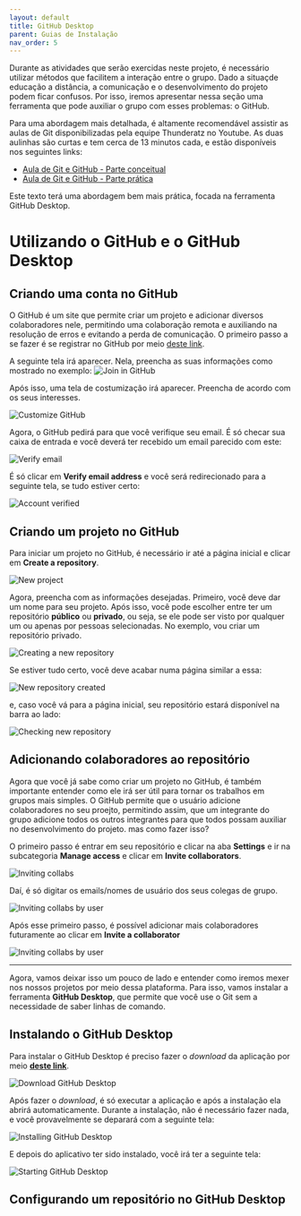 ```yaml
---
layout: default
title: GitHub Desktop
parent: Guias de Instalação
nav_order: 5
---
```



Durante as atividades que serão exercidas neste projeto, é necessário utilizar métodos que facilitem a interação entre o grupo. Dado a situaçde educação a distância, a comunicação e o desenvolvimento do projeto podem ficar confusos. Por isso, iremos apresentar nessa seção uma ferramenta que pode auxiliar o grupo com esses problemas: o GitHub.

Para uma abordagem mais detalhada, é altamente recomendável assistir as aulas de Git disponibilizadas pela equipe Thunderatz no Youtube. As duas aulinhas são curtas e tem cerca de 13 minutos cada, e estão disponíveis nos seguintes links:

- [Aula de Git e GitHub - Parte conceitual](https://www.youtube.com/watch?v=nb8BoPCD5h4)
- [Aula de Git e GitHub - Parte prática](https://www.youtube.com/watch?v=jFiit3u-uKY)

Este texto terá uma abordagem bem mais prática, focada na ferramenta GitHub Desktop.

# Utilizando o GitHub e o GitHub Desktop

## Criando uma conta no GitHub

O GitHub é um site que permite criar um projeto e adicionar diversos colaboradores nele, permitindo uma colaboração remota e auxiliando na resolução de erros e evitando a perda de comunicação. O primeiro passo a se fazer é se registrar no GitHub por meio [deste link](https://github.com/join?ref_cta=Sign+up&ref_loc=header+logged+out&ref_page=%2F&source=header-home).

A seguinte tela irá aparecer. Nela, preencha as suas informações como mostrado no exemplo:
![Join in GitHub](../assets/gif/GitHub/join.gif)

Após isso, uma tela de costumização irá aparecer. Preencha de acordo com os seus interesses.

![Customize GitHub](../assets/gif/GitHub/customize.gif)

Agora, o GitHub pedirá para que você verifique seu email. É só checar sua caixa de entrada e você deverá ter recebido um email parecido com este:

![Verify email](../assets/img/GitHub/emailverify.png)

É só clicar em **Verify email address** e você será redirecionado para a seguinte tela, se tudo estiver certo:

![Account verified](../assets/img/GitHub/accountverified.png)

## Criando um projeto no GitHub

Para iniciar um projeto no GitHub, é necessário ir até a página inicial e clicar em **Create a repository**.

![New project](../assets/gif/GitHub/newProject.gif)

Agora, preencha com as informações desejadas. Primeiro, você deve dar um nome para seu projeto. Após isso, você pode escolher entre ter um repositório **público** ou **privado**, ou seja, se ele pode ser visto por qualquer um ou apenas por pessoas selecionadas.
No exemplo, vou criar um repositório privado.

![Creating a new repository](../assets/gif/GitHub/newRepository.gif)

Se estiver tudo certo, você deve acabar numa página similar a essa:

![New repository created](../assets/img/GitHub/repositorycompleted.png)

e, caso você vá para a página inicial, seu repositório estará disponível na barra ao lado:

![Checking new repository](../assets/gif/GitHub/newRepositorycreated.gif)

## Adicionando colaboradores ao repositório

Agora que você já sabe como criar um projeto no GitHub, é também importante entender como ele irá ser útil para tornar os trabalhos em grupos mais simples. O GitHub permite que o usuário adicione colaboradores no seu proejto, permitindo assim, que um integrante do grupo adicione todos os outros integrantes para que todos possam auxiliar no desenvolvimento do projeto. mas como fazer isso?

O primeiro passo é entrar em seu repositório e clicar na aba **Settings** e ir na subcategoria **Manage access** e clicar em **Invite collaborators**.

![Inviting collabs](../assets/gif/GitHub/invitingnewcollabs.gif)

Daí, é só digitar os emails/nomes de usuário dos seus colegas de grupo.

![Inviting collabs by user](../assets/img/GitHub/invitemyself.png)

Após esse primeiro passo, é possível adicionar mais colaboradores futuramente ao clicar em **Invite a collaborator**

![Inviting collabs by user](../assets/img/GitHub/inviteothers.png)
___
Agora, vamos deixar isso um pouco de lado e entender como iremos mexer nos nossos projetos por meio dessa plataforma. Para isso, vamos instalar a ferramenta **GitHub Desktop**, que permite que você use o Git sem a necessidade de saber linhas de comando.

## Instalando o GitHub Desktop

Para instalar o GitHub Desktop é preciso fazer o *download* da aplicação por meio [**deste link**](https://desktop.github.com/).

![Download GitHub Desktop](../assets/gif/GitHub/download.gif)

Após fazer o *download*, é só executar a aplicação e após a instalação ela abrirá automaticamente. Durante a instalação, não é necessário fazer nada, e você provavelmente se deparará com a seguinte tela:

![Installing GitHub Desktop](../assets/img/GitHub/installing.png)

E depois do aplicativo ter sido instalado, você irá ter a seguinte tela:

![Starting GitHub Desktop](../assets/img/GitHub/startgd.png)

## Configurando um repositório no GitHub Desktop


